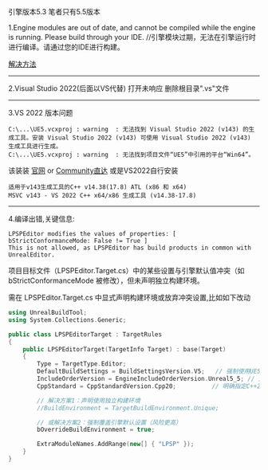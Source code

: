 引擎版本5.3 笔者只有5.5版本

1.Engine modules are out of date, and cannot be compiled while the engine is running. Please build through your IDE. //引擎模块过期，无法在引擎运行时进行编译。请通过您的IDE进行构建。

[解决方法](../../UEcode/架构/工程蓝图项目转为cpp项目.md)

---

2.Visual Studio 2022(后面以VS代替) 打开未响应
删除根目录".vs"文件

---

3.VS 2022 版本问题
```
C:\...\UE5.vcxproj : warning  : 无法找到 Visual Studio 2022 (v143) 的生成工具。安装 Visual Studio 2022 (v143) 可使用 Visual Studio 2022 (v143) 生成工具进行生成。
C:\...\UE5.vcxproj : warning  : 无法找到项目文件“UE5”中引用的平台“Win64”。
```
该装装 [官网](https://visualstudio.microsoft.com/zh-hans/vs/) or [Community直达](https://visualstudio.microsoft.com/zh-hans/thank-you-downloading-visual-studio/?sku=Community&channel=Release&version=VS2022&source=VSLandingPage&cid=2030&passive=false)
或是VS2022自行安装
```
适用于v143生成工具的C++ v14.38(17.8) ATL (x86 和 x64)
MSVC v143 - VS 2022 C++ x64/x86 生成工具 (v14.38-17.8)
```

---

4.编译出错,关键信息:
```
LPSPEditor modifies the values of properties: [ bStrictConformanceMode: False != True ]
This is not allowed, as LPSPEditor has build products in common with UnrealEditor.
```
项目目标文件（LPSPEditor.Target.cs）中的某些设置与引擎默认值冲突（如 bStrictConformanceMode 被修改），但未声明独立构建环境。

需在 LPSPEditor.Target.cs 中显式声明构建环境或放弃冲突设置,比如如下改动
```cpp
using UnrealBuildTool;
using System.Collections.Generic;

public class LPSPEditorTarget : TargetRules
{
    public LPSPEditorTarget(TargetInfo Target) : base(Target)
    {
        Type = TargetType.Editor;
        DefaultBuildSettings = BuildSettingsVersion.V5;   // 强制使用UE5.5的构建设置
        IncludeOrderVersion = EngineIncludeOrderVersion.Unreal5_5; // 更新包含顺序
        CppStandard = CppStandardVersion.Cpp20;          // 明确指定C++20标准

        // 解决方案1：声明使用独立构建环境
        //BuildEnvironment = TargetBuildEnvironment.Unique;

        // 或解决方案2：强制覆盖引擎默认设置（风险更高）
        bOverrideBuildEnvironment = true;

        ExtraModuleNames.AddRange(new[] { "LPSP" });
    }
}
```
